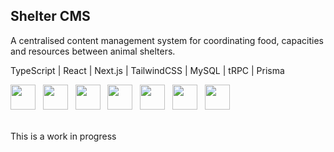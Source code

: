 ## Shelter CMS

A centralised content management system for coordinating food, capacities and resources between animal shelters.

TypeScript | React | Next.js | TailwindCSS | MySQL | tRPC | Prisma

<p>
  <img
      src="https://cdn.jsdelivr.net/gh/devicons/devicon@latest/icons/typescript/typescript-original.svg"
      width="40px"
      height="40px"
    />
  &nbsp;
    <img
      src="https://cdn.jsdelivr.net/gh/devicons/devicon@latest/icons/react/react-original.svg"
      width="40px"
      height="40px"
    />
  &nbsp;
    <img
      src="https://cdn.jsdelivr.net/gh/devicons/devicon@latest/icons/nextjs/nextjs-original.svg"
      width="40px"
      height="40px"
    />
  &nbsp;
    <img
      src="https://cdn.jsdelivr.net/gh/devicons/devicon@latest/icons/tailwindcss/tailwindcss-original.svg"
      width="40px"
      height="40px"
    />
  &nbsp;
 <img src="https://cdn.jsdelivr.net/gh/devicons/devicon@latest/icons/mysql/mysql-original.svg" 
      width="40px"
      height="40px"
    />
  &nbsp;
    <img
      src="https://cdn.jsdelivr.net/gh/devicons/devicon@latest/icons/trpc/trpc-original.svg"
      width="40px"
      height="40px"
    />
  &nbsp;
    <img
      src="https://cdn.jsdelivr.net/gh/devicons/devicon@latest/icons/prisma/prisma-original.svg"
      width="40px"
      height="40px"
    />
  &nbsp;
</p>

<br />
This is a work in progress
